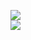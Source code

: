 [![](https://img.shields.io/badge/Made%20With-Github%20Spray-lightgrey.svg?style=for-the-badge&logo=github)](https://github.com/Annihil/github-spray#8517)  
[![](https://i.imgur.com/2DrTn0Z.gif)](https://github.com/Annihil/github-spray)